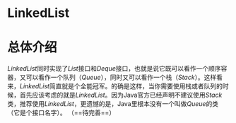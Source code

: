 # LinkedList

# 总体介绍

*LinkedList*同时实现了*List*接口和*Deque*接口，也就是说它既可以看作一个顺序容器，又可以看作一个队列（*Queue*），同时又可以看作一个栈（*Stack*）。这样看来，*LinkedList*简直就是个全能冠军。的确是这样，当你需要使用栈或者队列的时候，首先应该考虑的就是*LinkedList*。因为Java官方已经声明不建议使用*Stack*类，推荐使用*LinkedList*，更遗憾的是，Java里根本没有一个叫做*Queue*的类（它是个接口名字）。
（==待完善==）